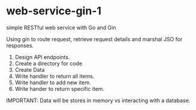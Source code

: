 # web-service-gin-1
simple RESTful web service with Go and Gin

Using gin to route request, retrieve request details and marshal JSO for responses.

1. Design API endpoints.
2. Create a directory for code
3. Create Data
4. Write handler to return all items.
5. Write handler to add new item.
6. Write hander to return specific item.

IMPORTANT: Data will be stores in memory vs interacting with a database.
